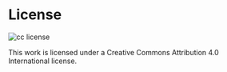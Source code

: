 # License

![cc license](http://i.creativecommons.org/l/by/4.0/88x31.png)

This work is licensed under a Creative Commons Attribution 4.0 International license.
